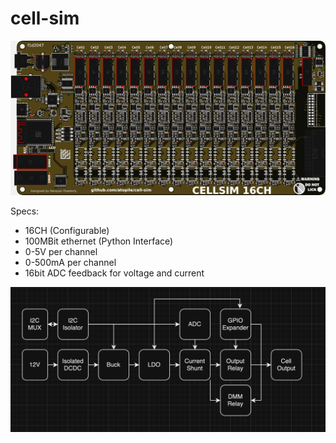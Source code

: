 # cell-sim

![Board Render](docs/board.png)

Specs:
- 16CH (Configurable)
- 100MBit ethernet (Python Interface)
- 0-5V per channel
- 0-500mA per channel
- 16bit ADC feedback for voltage and current

![Cell Diagram](docs/cell.png)
